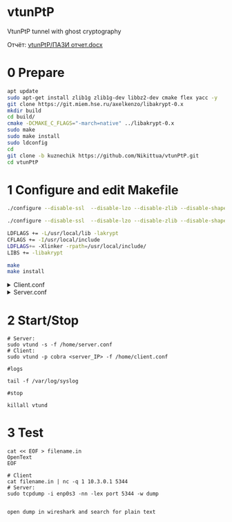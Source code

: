 # vtunPtP
VtunPtP tunnel with ghost cryptography

Отчёт: [vtunPtP/ПАЗИ отчет.docx](https://github.com/Nikittua/vtunPtP/blob/kuznechik/%D0%9F%D0%90%D0%97%D0%98%20%D0%BE%D1%82%D1%87%D0%B5%D1%82.docx)


# 0 Prepare

```sh
apt update
sudo apt-get install zlib1g zlib1g-dev libbz2-dev cmake flex yacc -y
git clone https://git.miem.hse.ru/axelkenzo/libakrypt-0.x
mkdir build
cd build/
cmake -DCMAKE_C_FLAGS="-march=native" ../libakrypt-0.x
sudo make
sudo make install
sudo ldconfig
cd
git clone -b kuznechik https://github.com/Nikittua/vtunPtP.git
cd vtunPtP

```

# 1 Configure and edit Makefile

```sh
./configure --disable-ssl  --disable-lzo --disable-zlib --disable-shaper

./configure --disable-ssl  --disable-lzo --disable-zlib --disable-shaper

LDFLAGS += -L/usr/local/lib -lakrypt
CFLAGS += -I/usr/local/include
LDFLAGS+= -Xlinker -rpath=/usr/local/include/
LIBS += -libakrypt

make 
make install
```
<details>
  <summary>Client.conf</summary>
  
  ```sh
cat << EOF > /home/client.conf
options {
  port 5344;            # Connect to this port.
  timeout 60;           # General timeout

  syslog        daemon;
  # Path to various programs
  ppp           /usr/sbin/pppd;
  ifconfig      /sbin/ifconfig;
  route         /sbin/route;
  firewall      /sbin/ipchains;
  ip            /sbin/ip;
}

# TUN example. Session 'cobra'.
cobra {
  password test;
  type tun;          # Device tun1
  persist yes;
  up {
        # Connection is Up

        # Assign IP addresses.
        ifconfig "%% 10.3.0.2 pointopoint 10.3.0.1 mtu 1450";
  };
}
EOF
  ```
</details>

<details>
  <summary>Server.conf</summary>
  
  ```sh
cat << EOF > /home/server.conf
options {
  port 5344;            # Listen on this port.

  # Syslog facility
  syslog        daemon;

  # Path to various programs
  ppp           /usr/sbin/pppd;
  ifconfig      /sbin/ifconfig;
  route         /sbin/route;
  firewall      /sbin/ipchains;
  ip            /sbin/ip;
}

# Default session options
default {
  compress no;          # Compression is off by default
  speed 0;              # By default maximum speed, NO shaping
}

# TUN example. Session 'cobra'.
cobra {
  pass  test;
  type  tun;            # IP tunnel
  proto udp;            # UDP protocol
  comp  no;          # LZO compression level 9
  encrypt yes;            # Encryption
  keepalive yes;        # Keep connection alive

  up {
        # Connection is Up

        # 10.3.0.1 - local, 10.3.0.2 - remote
        ifconfig "%% 10.3.0.1 pointopoint 10.3.0.2 mtu 1450";
  };
}
EOF
  ```
</details>

# 2 Start/Stop

```
# Server:
sudo vtund -s -f /home/server.conf 
# Client: 
sudo vtund -p cobra <server_IP> -f /home/client.conf

#logs

tail -f /var/log/syslog

#stop

killall vtund
```

# 3 Test

```
cat << EOF > filename.in
OpenText
EOF

# Client
cat filename.in | nc -q 1 10.3.0.1 5344
# Server:
sudo tcpdump -i enp0s3 -nn -lex port 5344 -w dump


open dump in wireshark and search for plain text
```


